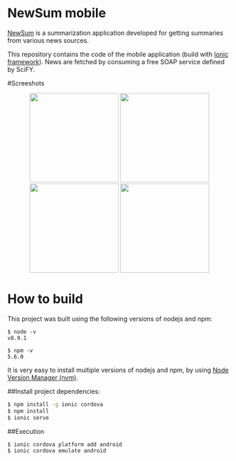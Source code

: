 # NewSum mobile

[NewSum](http://www.scify.gr/site/en/projects/completed/newsum) is a summarization application developed for getting summaries from various news sources.

This repository contains the code of the mobile application (build with [Ionic framework](https://ionicframework.com/)).
News are fetched by consuming a free SOAP service defined by SciFY. 

#Screeshots
<p align="center">
<img src="https://github.com/scify/NewSumMobile/blob/master/docs/screenshots/topics-page.png?raw=true" width="200">
<img src="https://github.com/scify/NewSumMobile/blob/master/docs/screenshots/topic-page.png?raw=true" width="200">
<img src="https://github.com/scify/NewSumMobile/blob/master/docs/screenshots/menu.png?raw=true" width="200">
<img src="https://github.com/scify/NewSumMobile/blob/master/docs/screenshots/settings.png?raw=true" width="200">
</p>

  
# How to build

This project was built using the following versions of nodejs and npm:

```$xslt
$ node -v
v8.9.1

$ npm -v
5.6.0
```

It is very easy to install multiple versions of nodejs and npm, by using [Node Version Manager (nvm)](https://github.com/creationix/nvm).

##Install project dependencies:

```bash
$ npm install -g ionic cordova
$ npm install
$ ionic serve
```

##Execution

```bash
$ ionic cordova platform add android
$ ionic cordova emulate android
```


